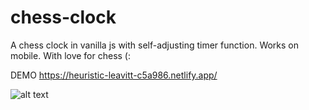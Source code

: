 # chess-clock
A chess clock in vanilla js with self-adjusting timer function. Works on mobile. With love for chess (:

DEMO https://heuristic-leavitt-c5a986.netlify.app/

![alt text](https://d33wubrfki0l68.cloudfront.net/61daba24e938990007c4aa49/screenshot_2022-01-09-10-34-17-0000.png)
